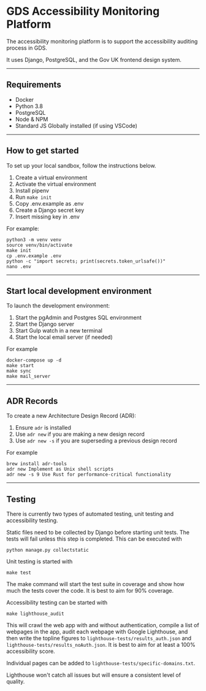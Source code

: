 # GDS Accessibility Monitoring Platform

The accessibility monitoring platform is to support the accessibility auditing process in GDS.

It uses Django, PostgreSQL, and the Gov UK frontend design system.

---
## Requirements

- Docker
- Python 3.8
- PostgreSQL
- Node & NPM
- Standard JS Globally installed (if using VSCode)

---
## How to get started

To set up your local sandbox, follow the instructions below.

1. Create a virtual environment
2. Activate the virtual environment
3. Install pipenv
4. Run `make init`
5. Copy .env.example as .env
6. Create a Django secret key
6. Insert missing key in .env

For example:

```
python3 -m venv venv
source venv/bin/activate
make init
cp .env.example .env
python -c "import secrets; print(secrets.token_urlsafe())"
nano .env
```
---
## Start local development environment

To launch the development environment:

1. Start the pgAdmin and Postgres SQL environment
2. Start the Django server
3. Start Gulp watch in a new terminal
4. Start the local email server (if needed)

For example

```
docker-compose up -d
make start
make sync
make mail_server
```
---
## ADR Records

To create a new Architecture Design Record (ADR):

1. Ensure `adr` is installed
2. Use `adr new` if you are making a new design record
3. Use `adr new -s` if you are superseding a previous design record

For example

```
brew install adr-tools
adr new Implement as Unix shell scripts
adr new -s 9 Use Rust for performance-critical functionality
```
---
## Testing

There is currently two types of automated testing, unit testing and accessibility testing. 

Static files need to be collected by Django before starting unit tests. The tests will fail unless this step is completed. This can be executed with

```
python manage.py collectstatic
```

Unit testing is started with

```
make test
```

The make command will start the test suite in coverage and show how much the tests cover the code. It is best to aim for 90% coverage.

Accessibility testing can be started with

```
make lighthouse_audit
```

This will crawl the web app with and without authentication, compile a list of webpages in the app, audit each webpage with Google Lighthouse, and then write the topline figures to `lighthouse-tests/results_auth.json` and `lighthouse-tests/results_noAuth.json`. It is best to aim for at least a 100% accessibility score.

Individual pages can be added to `lighthouse-tests/specific-domains.txt`.

Lighthouse won't catch all issues but will ensure a consistent level of quality.